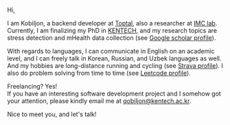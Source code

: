 Hi,

I am Kobiljon, a backend developer at [Toptal](https://toptal.com/resume/kobiljon-toshnazarov), also a researcher at [IMC lab](http://imc.hanyang.ac.kr/composition/).<br>
Currently, I am finalizing my PhD in [KENTECH](https://kentech.ac.kr/), and my research topics are stress detection and mHealth data collection (see [Google scholar profile](https://scholar.google.com/citations?user=CQp5uugAAAAJ&hl=en)).

With regards to languages, I can communicate in English on an academic level, and I can freely talk in Korean, Russian, and Uzbek languages as well.<br>
And my hobbies are long-distance running and cycling (see [Strava profile](https://www.strava.com/athletes/qobiljon)). I also do problem solving from time to time (see [Leetcode profile](https://leetcode.com/qobiljonn/)).

Freelancing? Yes!<br>
If you have an interesting software development project and I somehow got your attention, please kindly email me at [qobiljon@kentech.ac.kr](mailto:qobiljon@kentech.ac.kr).

Nice to meet you, and let's talk!
